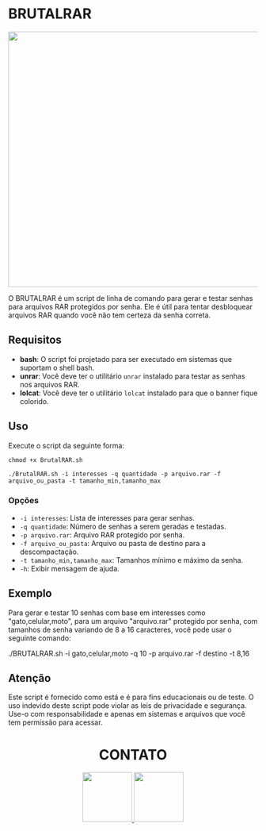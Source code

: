 # BRUTALRAR
<div align="center">
<img src="https://cdn.discordapp.com/attachments/1000154460808556675/1140992383354425357/e.png" width="515px" />
</div>

O BRUTALRAR é um script de linha de comando para gerar e testar senhas para arquivos RAR protegidos por senha. Ele é útil para tentar desbloquear arquivos RAR quando você não tem certeza da senha correta.

## Requisitos

- **bash**: O script foi projetado para ser executado em sistemas que suportam o shell bash.
- **unrar**: Você deve ter o utilitário `unrar` instalado para testar as senhas nos arquivos RAR.
- **lolcat**: Você deve ter o utilitário `lolcat` instalado para que o banner fique colorido.
## Uso

Execute o script da seguinte forma:

`chmod +x BrutalRAR.sh`

`./BrutalRAR.sh -i interesses -q quantidade -p arquivo.rar -f arquivo_ou_pasta -t tamanho_min,tamanho_max`

### Opções

- `-i interesses`: Lista de interesses para gerar senhas.
- `-q quantidade`: Número de senhas a serem geradas e testadas.
- `-p arquivo.rar`: Arquivo RAR protegido por senha.
- `-f arquivo_ou_pasta`: Arquivo ou pasta de destino para a descompactação.
- `-t tamanho_min,tamanho_max`: Tamanhos mínimo e máximo da senha.
- `-h`: Exibir mensagem de ajuda.

## Exemplo

Para gerar e testar 10 senhas com base em interesses como "gato,celular,moto", para um arquivo "arquivo.rar" protegido por senha, com tamanhos de senha variando de 8 a 16 caracteres, você pode usar o seguinte comando:

./BRUTALRAR.sh -i gato,celular,moto -q 10 -p arquivo.rar -f destino -t 8,16


## Atenção

Este script é fornecido como está e é para fins educacionais ou de teste. O uso indevido deste script pode violar as leis de privacidade e segurança. Use-o com responsabilidade e apenas em sistemas e arquivos que você tem permissão para acessar.

<div align="center">
<h1>CONTATO</h1>
<a href="https://www.instagram.com/slayerkkk_/" target="_blank">
  <img src="https://cdn.discordapp.com/attachments/1000154460808556675/1089642850469294090/IMG_1953.png" width="100px">
</a>
<a href="https://discord.com/channels/@me/1000154460808556675" target="_blank">
  <img src="https://cdn.discordapp.com/attachments/1000154460808556675/1096626780191850496/discord-logo-1-1.png" width="100px">
</a>
</div>
